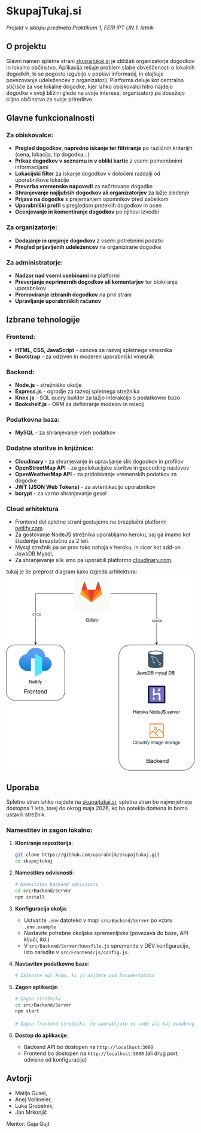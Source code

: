 # SkupajTukaj.si
_Projekt v sklopu predmeta Praktikum 1, FERI IPT UN 1. letnik_

## O projektu
Glavni namen spletne strani [skupajtukaj.si](https://skupajtukaj.si/) je zbližati organizatorje dogodkov in lokalno občinstvo. Aplikacija rešuje problem slabe obveščenosti o lokalnih dogodkih, ki se pogosto izgubijo v poplavi informacij, in olajšuje povezovanje udeležencev z organizatorji. Platforma deluje kot centralno stičišče za vse lokalne dogodke, kjer lahko obiskovalci hitro najdejo dogodke v svoji bližini glede na svoje interese, organizatorji pa dosežejo ciljno občinstvo za svoje prireditve.

## Glavne funkcionalnosti

### Za obiskovalce:
- **Pregled dogodkov, napredno iskanje ter filtriranje** po različnih kriterijih (cena, lokacija, tip dogodka...)
- **Prikaz dogodkov v seznamu in v obliki kartic** z vsemi pomembnimi informacijami
- **Lokacijski filter** za iskanje dogodkov v določeni razdalji od uporabnikove lokacije
- **Preverba vremenske napovedi** za načrtovane dogodke
- **Shranjevanje najljubših dogodkov ali organizatorjev** za lažje sledenje
- **Prijava na dogodke** s prejemanjem opomnikov pred začetkom
- **Uporabniški profil** s pregledom preteklih dogodkov in ocen
- **Ocenjevanje in komentiranje dogodkov** po njihovi izvedbi

### Za organizatorje:
- **Dodajanje in urejanje dogodkov** z vsemi potrebnimi podatki
- **Pregled prijavljenih udeležencev** na organizirane dogodke

### Za administratorje:
- **Nadzor nad vsemi vsebinami** na platformi
- **Preverjanje neprimernih dogodkov ali komentarjev** ter blokiranje uporabnikov
- **Promoviranje izbranih dogodkov** na prvi strani
- **Upravljanje uporabniških računov**

## Izbrane tehnologije

### Frontend:
- **HTML, CSS, JavaScript** - osnova za razvoj spletnega vmesnika
- **Bootstrap** - za odziven in moderen uporabniški vmesnik

### Backend:
- **Node.js** - strežniško okolje
- **Express.js** - ogrodje za razvoj spletnega strežnika
- **Knex.js** - SQL query builder za lažjo interakcijo s podatkovno bazo
- **Bookshelf.js** - ORM za definiranje modelov in relacij

### Podatkovna baza:
- **MySQL** - za shranjevanje vseh podatkov

### Dodatne storitve in knjižnice:
- **Cloudinary** - za shranjevanje in upravljanje slik dogodkov in profilov
- **OpenStreetMap API** - za geolokacijske storitve in geocoding naslovov
- **OpenWeatherMap API** - za pridobivanje vremenskih podatkov za dogodke
- **JWT (JSON Web Tokens)** - za avtentikacijo uporabnikov
- **bcrypt** - za varno shranjevanje gesel

### Cloud arhitektura
- Frontend del spletne strani gostujemo na brezplačni platformi [netlify.com](https://www.netlify.com/).
- Za gostovanje NodeJS strežnika uporabljamo heroku, saj ga imamo kot študentje brezplačno za 2 leti.
- Mysql strežnik pa se prav tako nahaja v heroku, in sicer kot add-on JawsDB Mysql,
- Za shranjevanje slik smo pa uporabili platformo [cloudinary.com](https://cloudinary.com/).

tukaj je še preprost diagram kako izgleda arhitektura:
![arhitektura](Documentation/CloudDiagram.svg)

## Uporaba
Spletno stran lahko najdete na [skupajtukaj.si](https://skupajtukaj.si/), spletna stran bo najverjetneje dostopna 1 leto, torej do okrog maja 2026, ko bo potekla domena in bomo ustavili strežnik.

### Namestitev in zagon lokalno:

1. **Kloniranje repozitorija**:
   ```bash
   git clone https://github.com/uporabnik/skupajtukaj.git
   cd skupajtukaj
   ```

2. **Namestitev odvisnosti**:
   ```bash
   # Namestitev backend odvisnosti
   cd src/Backend/Server
   npm install
   ```

3. **Konfiguracija okolja**:
   - Ustvarite `.env` datoteko v mapi `src/Backend/Server` po vzoru `.env.example`
   - Nastavite potrebne okoljske spremenljivke (povezava do baze, API ključi, itd.)
   - V `src/Backend/Server/knexfile.js` spremenite v DEV konfiguracijo, isto naredite v `src/Frontend/js/config.js`.
4. **Nastavitev podatkovne baze**:
   ```bash
   # Zaženite sql kodo, ki jo najdete pod Documentation
   ```

5. **Zagon aplikacije**:
   ```bash
   # Zagon strežnika
   cd src/Backend/Server
   npm start
   
   # Zagon frontend strežnika, če uporabljate vs code ali kaj podobnega
   ```

6. **Dostop do aplikacije**:
   - Backend API bo dostopen na `http://localhost:3000`
   - Frontend bo dostopen na `http://localhost:5000` (ali drug port, odvisno od konfiguracije)


## Avtorji

- Matija Gusel,
- Anej Vollmeier,
- Luka Grobelnik,
- Jan Mrkonjič

Mentor: Gaja Gujt

